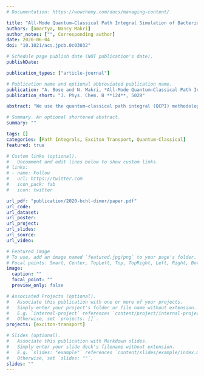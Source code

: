 ```yaml
---
# Documentation: https://wowchemy.com/docs/managing-content/

title: "All-Mode Quantum–Classical Path Integral Simulation of Bacteriochlorophyll Dimer Exciton-Vibration Dynamics"
authors: [amartya, Nancy Makri]
author_notes: ["", Corresponding author]
date: 2020-06-04
doi: "10.1021/acs.jpcb.0c03032"

# Schedule page publish date (NOT publication's date).
publishDate: 

publication_types: ["article-journal"]

# Publication name and optional abbreviated publication name.
publication: "A. Bose and N. Makri, *All-Mode Quantum–Classical Path Integral Simulation of Bacteriochlorophyll Dimer Exciton-Vibration Dynamics*, J. Phys. Chem. B **124**, 5028 (2020)."
publication_short: "J. Phys. Chem. B **124**, 5028"

abstract: "We use the quantum–classical path integral (QCPI) methodology to report numerically exact, fully quantum mechanical results for the exciton-vibration dynamics in the bacteriochlorophyll dimer, including all 50 coupled vibrational normal modes of each bacteriochlorophyll explicitly with parameters obtained from spectroscopic Huang–Rhys factors. We present a coordinate transformation that maps the dimer on a spin-Boson Hamiltonian with a single collective bath. We consider two vibrational initial conditions which correspond to a Franck–Condon excitation or to modes initially equilibrated with the excited monomer. Our calculations reveal persistent, underdamped oscillations of the electronic energy between the two pigments at room temperature. Static disorder leads to additional damping, but the population dynamics remains oscillatory. The population curves exhibit atypical, nonsmooth features that arise from the complexity of the bacteriochlorophyll vibrational spectrum and which cannot be captured by simple analytical spectral density functions."

# Summary. An optional shortened abstract.
summary: ""

tags: []
categories: [Path Integrals, Exciton Transport, Quantum-Classical]
featured: true

# Custom links (optional).
#   Uncomment and edit lines below to show custom links.
# links:
# - name: Follow
#   url: https://twitter.com
#   icon_pack: fab
#   icon: twitter

url_pdf: "publication/2020-bchl-dimer/paper.pdf"
url_code:
url_dataset:
url_poster:
url_project:
url_slides:
url_source:
url_video:

# Featured image
# To use, add an image named `featured.jpg/png` to your page's folder. 
# Focal points: Smart, Center, TopLeft, Top, TopRight, Left, Right, BottomLeft, Bottom, BottomRight.
image:
  caption: ""
  focal_point: ""
  preview_only: false

# Associated Projects (optional).
#   Associate this publication with one or more of your projects.
#   Simply enter your project's folder or file name without extension.
#   E.g. `internal-project` references `content/project/internal-project/index.md`.
#   Otherwise, set `projects: []`.
projects: [exciton-transport]

# Slides (optional).
#   Associate this publication with Markdown slides.
#   Simply enter your slide deck's filename without extension.
#   E.g. `slides: "example"` references `content/slides/example/index.md`.
#   Otherwise, set `slides: ""`.
slides: ""
---
```

